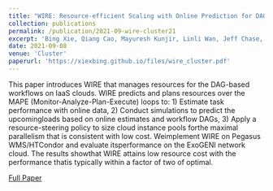 ```yaml
---
title: "WIRE: Resource-efficient Scaling with Online Prediction for DAG-based Workflows"
collection: publications
permalink: /publication/2021-09-wire-cluster21
excerpt: 'Bing Xie, Qiang Cao, Mayuresh Kunjir, Linli Wan, Jeff Chase, Anirban Mandal, Mats Rynge'
date: 2021-09-08
venue: 'Cluster'
paperurl: 'https://xiexbing.github.io/files/wire_cluster.pdf'
---
```

This  paper  introduces  WIRE  that  manages  resources  for  the  DAG-based  workflows  on  IaaS  clouds.  WIRE predicts and plans resources over the MAPE (Monitor-Analyze-Plan-Execute)  loops  to:  1)  Estimate  task  performance  with online  data,  2)  Conduct  simulations  to  predict  the  upcomingloads based on online estimates and workflow DAGs, 3) Apply a resource-steering   policy  to   size   cloud   instance  pools   forthe  maximal  parallelism  that  is  consistent  with  low  cost.  Weimplement WIRE on Pegasus WMS/HTCondor and evaluate itsperformance on the ExoGENI network cloud. The results showthat WIRE attains low resource cost with the performance thatis  typically  within  a  factor  of  two  of  optimal.

[Full Paper](https://xiexbing.github.io/files/wire_cluster.pdf)
